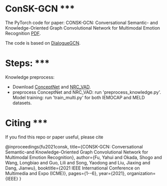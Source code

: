 # ConSK-GCN ***
The PyTorch code for paper: CONSK-GCN: Conversational Semantic- and Knowledge-Oriented Graph Convolutional Network for Multimodal Emotion Recognition [PDF](https://ieeexplore.ieee.org/abstract/document/9428438?casa_token=_-nrDKOvABMAAAAA:3tj9hYXPXMcI72vQ29vAErcFS-svyxguqiGM3isqaPR12ent7RDNjATiXzQTI84Or0kNp0QHSqzb).

The code is based on [DialogueGCN](https://github.com/mianzhang/dialogue_gcn).

# Steps: ***
Knowledge preprocess:
* Download [ConceptNet](https://github.com/commonsense/conceptnet5/wiki/Downloads) and [NRC_VAD](https://saifmohammad.com/WebPages/nrc-vad.html).
* preprocess ConceptNet and NRC_VAD: run 'preprocess_knowledge.py'.
Model training: run 'train_multi.py' for both IEMOCAP and MELD datasets.

# Citing ***
If you find this repo or paper useful, please cite

@inproceedings{fu2021consk,
  title={CONSK-GCN: Conversational Semantic-and Knowledge-Oriented Graph Convolutional Network for Multimodal Emotion Recognition},
  author={Fu, Yahui and Okada, Shogo and Wang, Longbiao and Guo, Lili and Song, Yaodong and Liu, Jiaxing and Dang, Jianwu},
  booktitle={2021 IEEE International Conference on Multimedia and Expo (ICME)},
  pages={1--6},
  year={2021},
  organization={IEEE}
}
